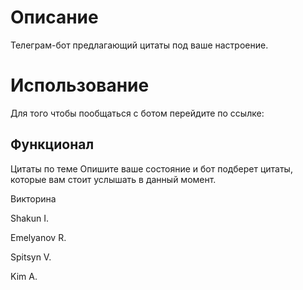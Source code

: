 # Описание

Телеграм-бот предлагающий цитаты под ваше настроение.

# Использование
Для того чтобы пообщаться с ботом перейдите по ссылке: 

## Функционал

Цитаты по теме
Опишите ваше состояние и бот подберет цитаты, которые вам стоит услышать в данный момент.


Викторина 




Shakun I.

Emelyanov R.

Spitsyn V.

Kim A.
